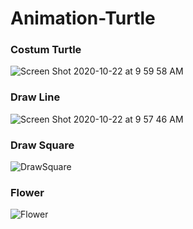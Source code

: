 # Animation-Turtle

### Costum Turtle
![Screen Shot 2020-10-22 at 9 59 58 AM](https://user-images.githubusercontent.com/42384464/96824819-608fb480-144d-11eb-99f6-8d4e4ed98ae2.png)

### Draw Line
![Screen Shot 2020-10-22 at 9 57 46 AM](https://user-images.githubusercontent.com/42384464/96824769-3e963200-144d-11eb-820c-4ab90478ad92.png)

### Draw Square
![DrawSquare](https://user-images.githubusercontent.com/42384464/96937323-7f418a00-14e5-11eb-8374-0d49caa28d8f.png)

### Flower
![Flower](https://user-images.githubusercontent.com/42384464/96937418-b1eb8280-14e5-11eb-9d92-8f0b1eabebe0.png)

